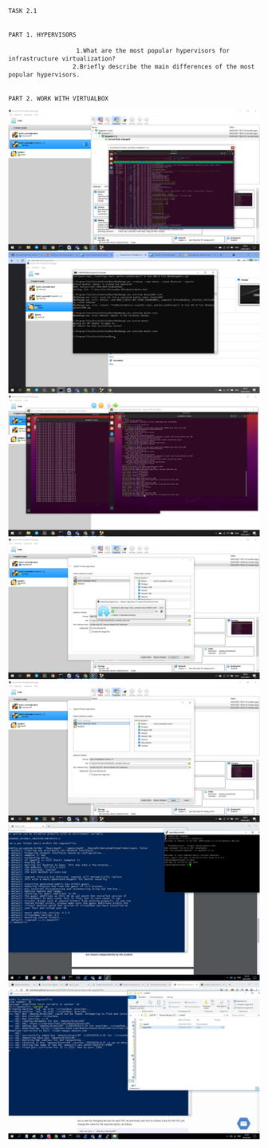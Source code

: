                                                                              TASK 2.1
                                                                          
                                                                          PART 1. HYPERVISORS
                                                                          
                       1.What are the most popular hypervisors for infrastructure virtualization?
                      2.Briefly describe the main differences of the most popular hypervisors.

                                                                          PART 2. WORK WITH VIRTUALBOX

![alt text](https://github.com/anvforgit/DevOps_online_Dnipro_2021Q2/blob/3a129632441273a1e4a48fb9d8da5093241ed954/M2/task2.1/screenshots/vbox_1.png)
![alt text](https://github.com/anvforgit/DevOps_online_Dnipro_2021Q2/blob/3a129632441273a1e4a48fb9d8da5093241ed954/M2/task2.1/screenshots/vbox_2.png)
![alt text](https://github.com/anvforgit/DevOps_online_Dnipro_2021Q2/blob/3a129632441273a1e4a48fb9d8da5093241ed954/M2/task2.1/screenshots/vbox_3.png)
![alt text](https://github.com/anvforgit/DevOps_online_Dnipro_2021Q2/blob/3a129632441273a1e4a48fb9d8da5093241ed954/M2/task2.1/screenshots/vbox_4.png)
![alt text](https://github.com/anvforgit/DevOps_online_Dnipro_2021Q2/blob/3a129632441273a1e4a48fb9d8da5093241ed954/M2/task2.1/screenshots/vbox_5.png)
![alt text](https://github.com/anvforgit/DevOps_online_Dnipro_2021Q2/blob/3a129632441273a1e4a48fb9d8da5093241ed954/M2/task2.1/screenshots/vagrant1.jpg)
![alt text](https://github.com/anvforgit/DevOps_online_Dnipro_2021Q2/blob/3a129632441273a1e4a48fb9d8da5093241ed954/M2/task2.1/screenshots/vagrant2.jpg)
